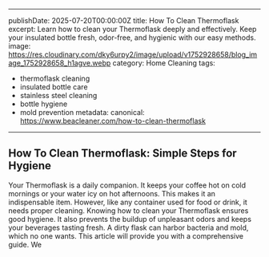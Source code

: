 
---
publishDate: 2025-07-20T00:00:00Z
title: How To Clean Thermoflask
excerpt: Learn how to clean your Thermoflask deeply and effectively. Keep your insulated bottle fresh, odor-free, and hygienic with our easy methods.
image: https://res.cloudinary.com/dky6urpy2/image/upload/v1752928658/blog_image_1752928658_h1agve.webp
category: Home Cleaning
tags:
  - thermoflask cleaning
  - insulated bottle care
  - stainless steel cleaning
  - bottle hygiene
  - mold prevention
metadata:
  canonical: https://www.beacleaner.com/how-to-clean-thermoflask
---

## How To Clean Thermoflask: Simple Steps for Hygiene

Your Thermoflask is a daily companion. It keeps your coffee hot on cold mornings or your water icy on hot afternoons. This makes it an indispensable item. However, like any container used for food or drink, it needs proper cleaning. Knowing how to clean your Thermoflask ensures good hygiene. It also prevents the buildup of unpleasant odors and keeps your beverages tasting fresh. A dirty flask can harbor bacteria and mold, which no one wants. This article will provide you with a comprehensive guide. We